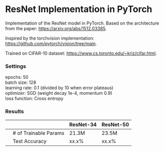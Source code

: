 # ResNet Implementation in PyTorch
Implementation of the ResNet model in PyTorch. Based on the architecture from the paper: https://arxiv.org/abs/1512.03385.  

Inspired by the torchvision implementation: https://github.com/pytorch/vision/tree/main.

Trained on CIFAR-10 dataset: https://www.cs.toronto.edu/~kriz/cifar.html.

### Settings
epochs: 50  
batch size: 128  
learning rate: 0.1 (divided by 10 when error plateaus)  
optimizer: SGD (weight decay 1e-4, momentum 0.9)  
loss function: Cross entropy

### Results
|   |         | ResNet-34 |  ResNet-50 |
|---|------------------------|----------------|--------------------------|
|   | # of Trainable Params  | 21.3M | 23.5M |
|   | Test Accuracy | xx.x% | xx.x% |
